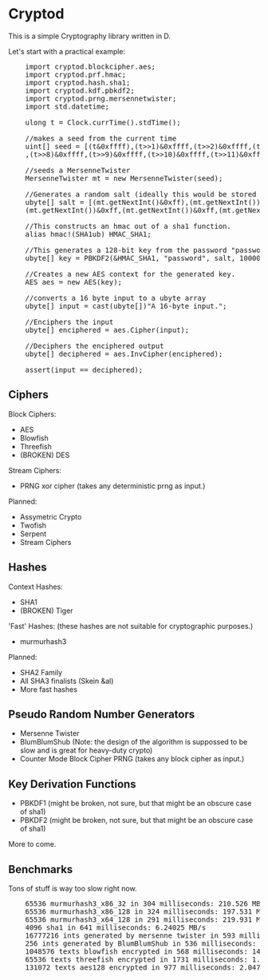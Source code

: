 Cryptod
=======

This is a simple Cryptography library written in D.

Let's start with a practical example:

<pre>
	import cryptod.blockcipher.aes;
	import cryptod.prf.hmac;
	import cryptod.hash.sha1;
	import cryptod.kdf.pbkdf2;
	import cryptod.prng.mersennetwister;
	import std.datetime;
	
	ulong t = Clock.currTime().stdTime();
	
	//makes a seed from the current time
	uint[] seed = [(t&0xffff),(t>>1)&0xffff,(t>>2)&0xffff,(t>>3)&0xffff,(t>>4)&0xffff,(t>>5)&0xffff,(t>>6)&0xffff,(t>>7)&0xffff
	,(t>>8)&0xffff,(t>>9)&0xffff,(t>>10)&0xffff,(t>>11)&0xffff,(t>>12)&0xffff,(t>>13)&0xffff,(t>>14)&0xffff,(t>>15)&0xffff];
	
	//seeds a MersenneTwister
	MersenneTwister mt = new MersenneTwister(seed);
	
	//Generates a random salt (ideally this would be stored in a database after generating.
	ubyte[] salt = [(mt.getNextInt()&0xff),(mt.getNextInt())&0xff,(mt.getNextInt())&0xff,(mt.getNextInt())&0xff,
	(mt.getNextInt())&0xff,(mt.getNextInt())&0xff,(mt.getNextInt())&0xff,(mt.getNextInt())&0xff,(mt.getNextInt())&0xff];
	
	//This constructs an hmac out of a sha1 function.
	alias hmac!(SHA1ub) HMAC_SHA1; 
	
	//This generates a 128-bit key from the password "password" using a 10,000 iteration PBKDF2 function.
	ubyte[] key = PBKDF2(&HMAC_SHA1, "password", salt, 10000, 16); 
	
	//Creates a new AES context for the generated key.
	AES aes = new AES(key);
	
	//converts a 16 byte input to a ubyte array
	ubyte[] input = cast(ubyte[])"A 16-byte input.";
	
	//Enciphers the input
	ubyte[] enciphered = aes.Cipher(input);
	
	//Deciphers the enciphered output
	ubyte[] deciphered = aes.InvCipher(enciphered);
	
	assert(input == deciphered);
</pre>

Ciphers
-------

Block Ciphers:
 * AES
 * Blowfish
 * Threefish
 * (BROKEN) DES
 
Stream Ciphers:
 * PRNG xor cipher (takes any deterministic prng as input.)
 
Planned:
 * Assymetric Crypto
 * Twofish
 * Serpent
 * Stream Ciphers
 
Hashes
------

Context Hashes:
 * SHA1
 * (BROKEN) Tiger
 
'Fast' Hashes: (these hashes are not suitable for cryptographic purposes.)
 * murmurhash3
 
Planned:
 * SHA2 Family
 * All SHA3 finalists (Skein &al)
 * More fast hashes

Pseudo Random Number Generators
-------------------------------
 * Mersenne Twister
 * BlumBlumShub (Note: the design of the algorithm is suppossed to be slow and is great for heavy-duty crypto)
 * Counter Mode Block Cipher PRNG (takes any block cipher as input.)
 
Key Derivation Functions
------------------------
 * PBKDF1 (might be broken, not sure, but that might be an obscure case of sha1)
 * PBKDF2 (might be broken, not sure, but that might be an obscure case of sha1)
 
More to come.

Benchmarks
----------

Tons of stuff is way too slow right now.
<pre>
	65536 murmurhash3_x86_32 in 304 milliseconds: 210.526 MB/s
	65536 murmurhash3_x86_128 in 324 milliseconds: 197.531 MB/s
	65536 murmurhash3_x64_128 in 291 milliseconds: 219.931 MB/s
	4096 sha1 in 641 milliseconds: 6.24025 MB/s
	16777216 ints generated by mersenne twister in 593 milliseconds: 107.926 MB/s
	256 ints generated by BlumBlumShub in 536 milliseconds: 0.00182194 MB/s
	1048576 texts blowfish encrypted in 568 milliseconds: 14.0845 MB/s
	65536 texts threefish encrypted in 1731 milliseconds: 1.1554 MB/s
	131072 texts aes128 encrypted in 977 milliseconds: 2.04708 MB/s
</pre>